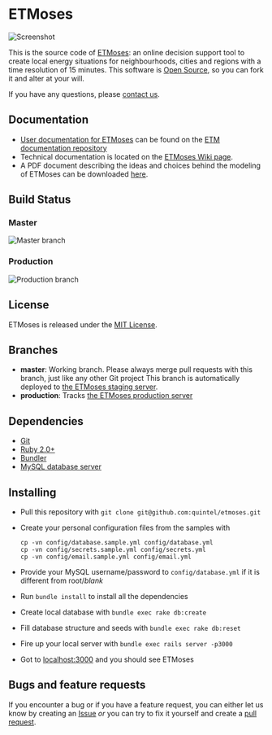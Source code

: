 # ETMoses

![Screenshot](https://s3.amazonaws.com/f.cl.ly/items/1x3M222e0W1u360X143V/Screen%20Shot%202015-10-19%20at%2012.12.58.png)

This is the source code of [ETMoses](http://moses.et-model.com):
an online decision support tool to create local energy situations for
neighbourhoods, cities and regions with a time resolution of 15 minutes.
This software is [Open Source](LICENSE.txt), so you can
fork it and alter at your will.

If you have any questions, please [contact us](http://quintel.com/contact).

## Documentation

* [User documentation for ETMoses](https://github.com/quintel/documentation/tree/master/etmoses) can be found on the [ETM documentation repository](https://github.com/quintel/documentation/tree/master/)
* Technical documentation is located on the [ETMoses Wiki page](https://github.com/quintel/etmoses/wiki).
* A PDF document describing the ideas and choices behind the modeling of ETMoses can be downloaded [here](https://github.com/quintel/documentation/blob/master/etmoses/ETMoses_v01.pdf).

## Build Status

### Master
![Master branch](https://semaphoreci.com/api/v1/projects/e51cd924-a6d4-4c0e-a36c-af7f9e6789ba/550483/badge.svg)

### Production
![Production branch](https://semaphoreci.com/api/v1/projects/e51cd924-a6d4-4c0e-a36c-af7f9e6789ba/555979/badge.svg)

## License

ETMoses is released under the [MIT License](LICENSE.txt).

## Branches

* **master**: Working branch. Please always merge pull requests with this
  branch, just like any other Git project This branch is automatically deployed
  to [the ETMoses staging server](http://beta.moses.et-model.com).
* **production**: Tracks [the ETMoses production server](http://moses.et-model.com)

## Dependencies

* [Git](https://git-scm.com/)
* [Ruby 2.0+](https://www.ruby-lang.org)
* [Bundler](http://bundler.io)
* [MySQL database server](https://www.mysql.com)

## Installing

* Pull this repository with `git clone git@github.com:quintel/etmoses.git`
* Create your personal configuration files from the samples with
  ```
  cp -vn config/database.sample.yml config/database.yml
  cp -vn config/secrets.sample.yml config/secrets.yml
  cp -vn config/email.sample.yml config/email.yml
  ```

* Provide your MySQL username/password to `config/database.yml` if it is
  different from root/*blank*
* Run `bundle install` to install all the dependencies
* Create local database with `bundle exec rake db:create`
* Fill database structure and seeds with `bundle exec rake db:reset`
* Fire up your local server with `bundle exec rails server -p3000`
* Got to [localhost:3000](http://localhost:3000) and you should see ETMoses

## Bugs and feature requests

If you encounter a bug or if you have a feature request, you can either let us
know by creating an [Issue](http://github.com/quintel/etmoses/issues) *or* you
can try to fix it yourself and create a
[pull request](http://github.com/quintel/etmoses/pulls).
